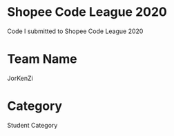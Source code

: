 # Shopee Code League 2020
Code I submitted to Shopee Code League 2020 
# Team Name 
JorKenZi 
# Category 
Student Category 
